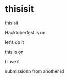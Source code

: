 # thisisit
thisisit

Hacktoberfest is on 

let's do it 

this is on

I love it 

submissionn from another id 


